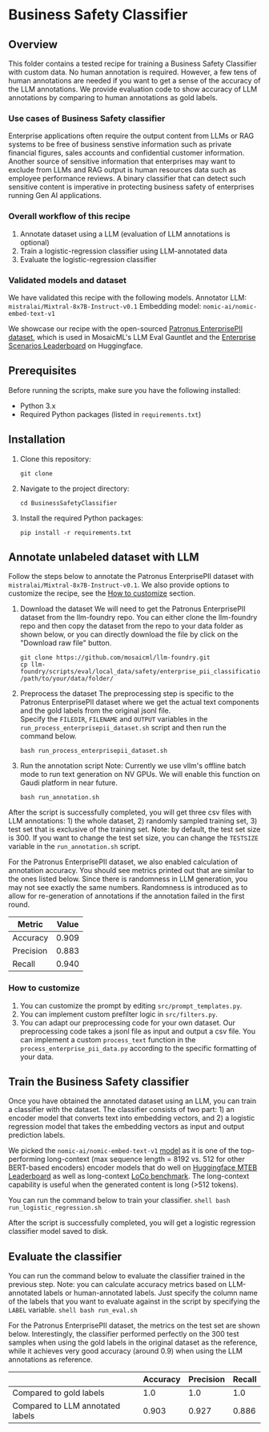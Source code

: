 # Business Safety Classifier

## Overview
This folder contains a tested recipe for training a Business Safety Classifier with custom data. No human annotation is required. However, a few tens of human annotations are needed if you want to get a sense of the accuracy of the LLM annotations. We provide evaluation code to show accuracy of LLM annotations by comparing to human annotations as gold labels.

### Use cases of Business Safety classifier
Enterprise applications often require the output content from LLMs or RAG systems to be free of business senstive information such as private financial figures, sales accounts and confidential customer information. Another source of sensitive information that enterprises may want to exclude from LLMs and RAG output is human resources data such as employee performance reviews. A binary classifier that can detect such sensitive content is imperative in protecting business safety of enterprises running Gen AI applications.

### Overall workflow of this recipe
1. Annotate dataset using a LLM (evaluation of LLM annotations is optional)
2. Train a logistic-regression classifier using LLM-annotated data
3. Evaluate the logistic-regression classifier

### Validated models and dataset
We have validated this recipe with the following models.
Annotator LLM: ```mistralai/Mixtral-8x7B-Instruct-v0.1```
Embedding model: ```nomic-ai/nomic-embed-text-v1```

We showcase our recipe with the open-sourced [Patronus EnterprisePII dataset](https://www.patronus.ai/announcements/patronus-ai-launches-enterprisepii-the-industrys-first-llm-dataset-for-detecting-business-sensitive-information), which is used in MosaicML's LLM Eval Gauntlet and the [Enterprise Scenarios Leaderboard](https://huggingface.co/blog/leaderboard-patronus) on Huggingface.

## Prerequisites

Before running the scripts, make sure you have the following installed:

- Python 3.x
- Required Python packages (listed in `requirements.txt`)

## Installation

1. Clone this repository:

    ```shell
    git clone 
    ```

2. Navigate to the project directory:

    ```shell
    cd BusinessSafetyClassifier
    ```

3. Install the required Python packages:

    ```shell
    pip install -r requirements.txt
    ```

## Annotate unlabeled dataset with LLM

 Follow the steps below to annotate the Patronus EnterprisePII dataset with `mistralai/Mixtral-8x7B-Instruct-v0.1`. We also provide options to customize the recipe, see the [How to customize](#how-to-customize) section.


1. Download the dataset
We will need to get the Patronus EnterprisePII dataset from the llm-foundry repo. You can either clone the llm-foundry repo and then copy the dataset from the repo to your data folder as shown below, or you can directly download the file by click on the "Download raw file" button.

    ```shell
    git clone https://github.com/mosaicml/llm-foundry.git
    cp llm-foundry/scripts/eval/local_data/safety/enterprise_pii_classification.jsonl /path/to/your/data/folder/
    ```

2. Preprocess the dataset
The preprocessing step is specific to the Patronus EnterprisePII dataset where we get the actual text components and the gold labels from the original jsonl file. </br>
Specify the `FILEDIR`, `FILENAME` and `OUTPUT` variables in the `run_process_enterprisepii_dataset.sh` script and then run the command below.

    ```shell
    bash run_process_enterprisepii_dataset.sh
    ```

3. Run the annotation script
Note: Currently we use vllm's offline batch mode to run text generation on NV GPUs. We will enable this function on Gaudi platform in near future. 

    ```shell
    bash run_annotation.sh
    ```
After the script is successfully completed, you will get three csv files with LLM annotations: 1) the whole dataset, 2) randomly sampled training set, 3) test set that is exclusive of the training set. Note: by default, the test set size is 300. If you want to change the test set size, you can change the `TESTSIZE` variable in the `run_annotation.sh` script.

For the Patronus EnterprisePII dataset, we also enabled calculation of annotation accuracy. You should see metrics printed out that are similar to the ones listed below. Since there is randomness in LLM generation, you may not see exactly the same numbers. Randomness is introduced as to allow for re-generation of annotations if the annotation failed in the first round.


| Metric    | Value |
|-----------|-------|
| Accuracy  | 0.909 |
| Precision | 0.883 |
| Recall    | 0.940 |


### How to customize
1. You can customize the prompt by editing `src/prompt_templates.py`. 
2. You can implement custom prefilter logic in `src/filters.py`. 
3. You can adapt our preprocessing code for your own dataset. Our preprocessing code takes a jsonl file as input and output a csv file. You can implement a custom `process_text` function in the `process_enterprise_pii_data.py` according to the specific formatting of your data.


## Train the Business Safety classifier
Once you have obtained the annotated dataset using an LLM, you can train a classifier with the dataset. The classifier consists of two part: 1) an encoder model that converts text into embedding vectors, and 2) a logistic regression model that takes the embedding vectors as input and output prediction labels.

We picked the `nomic-ai/nomic-embed-text-v1` [model](https://blog.nomic.ai/posts/nomic-embed-text-v1) as it is one of the top-performing long-context (max sequence length = 8192 vs. 512 for other BERT-based encoders) encoder models that do well on [Huggingface MTEB Leaderboard](https://huggingface.co/spaces/mteb/leaderboard) as well as long-context [LoCo benchmark](https://hazyresearch.stanford.edu/blog/2024-01-11-m2-bert-retrieval). The long-context capability is useful when the generated content is long (>512 tokens).

You can run the command below to train your classifier.
    ```shell
    bash run_logistic_regression.sh
    ```

After the script is successfully completed, you will get a logistic regression classifier model saved to disk.

## Evaluate the classifier
You can run the command below to evaluate the classifier trained in the previous step. Note: you can calculate accuracy metrics based on LLM-annotated labels or human-annotated labels. Just specify the column name of the labels that you want to evaluate against in the script by specifying the `LABEL` variable.
    ```shell
    bash run_eval.sh
    ```

For the Patronus EnterprisePII dataset, the metrics on the test set are shown below. Interestingly, the classifier performed perfectly on the 300 test samples when using the gold labels in the original dataset as the reference, while it achieves very good accuracy (around 0.9) when using the LLM annotations as reference.

| |Accuracy|Precision|Recall|
|--|-------|---------|------|
|Compared to gold labels|1.0|1.0|1.0|
|Compared to LLM annotated labels|0.903|0.927|0.886|


